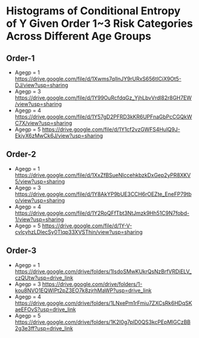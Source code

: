 # Histograms of Conditional Entropy of Y Given Order 1~3 Risk Categories Across Different Age Groups
## Order-1
- Agegp = 1 https://drive.google.com/file/d/1Xwms7qlInJY9rURxS656tICiX9Ot5-DJ/view?usp=sharing
- Agegp = 3 https://drive.google.com/file/d/1Y99OuRcfdqGz_YjhLbvVrdl82r8GH7EW/view?usp=sharing
- Agegp = 4 https://drive.google.com/file/d/1Y57gD2PFRD3kKR6UPFnaGbPcCGQkWC7X/view?usp=sharing
- Agegp = 5 https://drive.google.com/file/d/1Y1cf2vzGWFS4HulQ9J-EkiyX6zMwCk6J/view?usp=sharing
## Order-2
- Agegp = 1 https://drive.google.com/file/d/1XxZfBSueNIccehkbzkDxGep2yPR8XKV5/view?usp=sharing
- Agegp = 3 https://drive.google.com/file/d/1Y8AkYP9bUE3CCH6rOEZte_EneFP79tbo/view?usp=sharing
- Agegp = 4 https://drive.google.com/file/d/1Y2RoQFfTbt3NtJmzk9Hh51C9N7fobd-1/view?usp=sharing
- Agegp = 5 https://drive.google.com/file/d/1Y-V-cvlcyhzLDlecSy0Tlqp33XVSThjn/view?usp=sharing
## Order-3
- Agegp = 1 https://drive.google.com/drive/folders/1IsdoSMwKUkrQsNzBrfVRDiELV_czQUtw?usp=drive_link
- Agegp = 3 https://drive.google.com/drive/folders/1-kou8NVO1EQWlPt2pZ3EO7k8zjrhMaWP?usp=drive_link
- Agegp = 4 https://drive.google.com/drive/folders/1LNxePm1rFmiu7ZXCsRk6HDqSKaeEFOvS?usp=drive_link
- Agegp = 5 https://drive.google.com/drive/folders/1K2I0g7plD0QS3kcPEpMlGCzBB2g3e3ff?usp=drive_link
